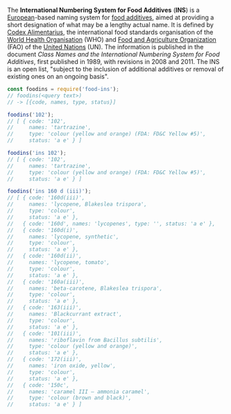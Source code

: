 The **International Numbering System for Food Additives** (**INS**) is a [European]-based
naming system for [food additives], aimed at providing a short designation of what may be a
lengthy actual name. It is defined by [Codex Alimentarius], the international food standards
organisation of the [World Health Organisation] (WHO) and [Food and Agriculture Organization]
(FAO) of the [United Nations] (UN). The information is published in the document
*Class Names and the International Numbering System for Food Additives*, first published in
1989, with revisions in 2008 and 2011. The INS is an open list, "subject to the inclusion of
additional additives or removal of existing ones on an ongoing basis".

```javascript
const foodins = require('food-ins');
// foodins(<query text>)
// -> [{code, names, type, status}]

foodins('102');
// [ { code: '102',
//     names: 'tartrazine',
//     type: 'colour (yellow and orange) (FDA: FD&C Yellow #5)',
//     status: 'a e' } ]

foodins('ins 102');
// [ { code: '102',
//     names: 'tartrazine',
//     type: 'colour (yellow and orange) (FDA: FD&C Yellow #5)',
//     status: 'a e' } ]

foodins('ins 160 d (iii)');
// [ { code: '160d(iii)',
//     names: 'lycopene, Blakeslea trispora',
//     type: 'colour',
//     status: 'a e' },
//   { code: '160d', names: 'lycopenes', type: '', status: 'a e' },
//   { code: '160d(i)',
//     names: 'lycopene, synthetic',
//     type: 'colour',
//     status: 'a e' },
//   { code: '160d(ii)',
//     names: 'lycopene, tomato',
//     type: 'colour',
//     status: 'a e' },
//   { code: '160a(iii)',
//     names: 'beta-carotene, Blakeslea trispora',
//     type: 'colour',
//     status: 'a e' },
//   { code: '163(iii)',
//     names: 'Blackcurrant extract',
//     type: 'colour',
//     status: 'a e' },
//   { code: '101(iii)',
//     names: 'riboflavin from Bacillus subtilis',
//     type: 'colour (yellow and orange)',
//     status: 'a e' },
//   { code: '172(iii)',
//     names: 'iron oxide, yellow',
//     type: 'colour',
//     status: 'a e' },
//   { code: '150c',
//     names: 'caramel III – ammonia caramel',
//     type: 'colour (brown and black)',
//     status: 'a e' } ]
```


[European]: https://en.wikipedia.org/wiki/Europe
[food additives]: https://en.wikipedia.org/wiki/Food_additive
[Codex Alimentarius]: https://en.wikipedia.org/wiki/Codex_Alimentarius
[World Health Organisation]: https://en.wikipedia.org/wiki/World_Health_Organisation
[Food and Agriculture Organization]: https://en.wikipedia.org/wiki/Food_and_Agriculture_Organization
[United Nations]: https://en.wikipedia.org/wiki/United_Nations
